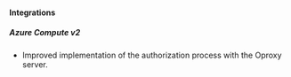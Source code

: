 
#### Integrations
##### Azure Compute v2
- Improved implementation of the authorization process with the Oproxy server.
